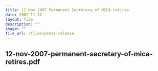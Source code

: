 ```yaml
---
title: 12 Nov 2007 Permanent Secretary of MICA retires
date: 2007-11-12
layout: file
description: ""
image: ""
file_url: /files/press-release
---
```

12-nov-2007-permanent-secretary-of-mica-retires.pdf
---
